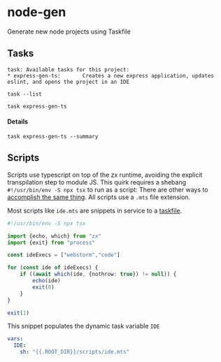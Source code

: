 # node-gen
Generate new node projects using Taskfile

## Tasks

```console
task: Available tasks for this project:
* express-gen-ts:       Creates a new express application, updates eslint, and opens the project in an IDE
```

```shell
task --list
```
```shell
task express-gen-ts
```
#### Details
```shell
task express-gen-ts --summary
```

## Scripts

Scripts use typescript on top of the zx runtime, avoiding the explicit transpilation step
to module JS.  This quirk requires a shebang `#!/usr/bin/env -S npx tsx` to run as a script: There are
other ways to [accomplish the same thing](https://www.codejam.info/2023/04/zx-typescript-esm.html).  All scripts
use a `.mts` file extension.

Most scripts like `ide.mts` are snippets in service to a [taskfile](https://taskfile.dev/).

```typescript
#!/usr/bin/env -S npx tsx

import {echo, which} from "zx"
import {exit} from "process"

const ideExecs = ["webstorm","code"]

for (const ide of ideExecs) {
    if ((await which(ide, {nothrow: true}) != null)) {
        echo(ide)
        exit(0)
    }
}

exit(1)
```

This snippet populates the dynamic task variable `IDE`

```yaml
vars:
  IDE:
    sh: "{{.ROOT_DIR}}/scripts/ide.mts"
```